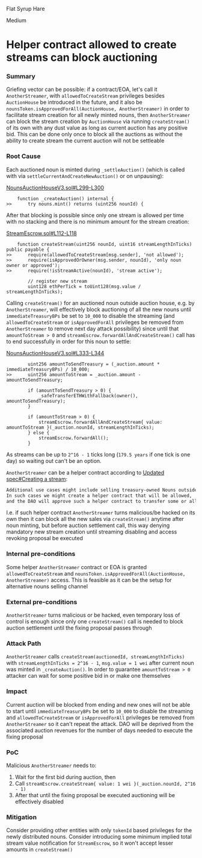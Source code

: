 Flat Syrup Hare

Medium

# Helper contract allowed to create streams can block auctioning

### Summary

Griefing vector can be possible: if a contract/EOA, let's call it `AnotherStreamer`, with `allowedToCreateStream` privileges besides `AuctionHouse` be introduced in the future, and it also be `nounsToken.isApprovedForAll(AuctionHouse, AnotherStreamer)` in order to facilitate stream creation for all newly minted nouns, then `AnotherStreamer` can block the stream creation by `AuctionHouse` via running `createStream()` of its own with any dust value as long as current auction has any positive bid. This can be done only once to block all the auctions as without the ability to create stream the current auction will not be settleable

### Root Cause

Each auctioned noun is minted during `_settleAuction()` (which is called with via `settleCurrentAndCreateNewAuction()` or on unpausing):

[NounsAuctionHouseV3.sol#L299-L300](https://github.com/nounsDAO/nouns-monorepo/blob/794903316961911a90ab5493ca66592ccbdbd036/packages/nouns-contracts/contracts/NounsAuctionHouseV3.sol#L299-L300)

```solidity
    function _createAuction() internal {
>>      try nouns.mint() returns (uint256 nounId) {
```

After that blocking is possible since only one stream is allowed per time with no stacking and there is no minimum amount for the stream creation:

[StreamEscrow.sol#L112-L118](https://github.com/nounsDAO/nouns-monorepo/blob/794903316961911a90ab5493ca66592ccbdbd036/packages/nouns-contracts/contracts/StreamEscrow.sol#L112-L118)

```solidity
    function createStream(uint256 nounId, uint16 streamLengthInTicks) public payable {
>>      require(allowedToCreateStream[msg.sender], 'not allowed');
>>      require(isApprovedOrOwner(msg.sender, nounId), 'only noun owner or approved');
>>      require(!isStreamActive(nounId), 'stream active');

        // register new stream
        uint128 ethPerTick = toUint128(msg.value / streamLengthInTicks);
```

Calling `createStream()` for an auctioned noun outside auction house, e.g. by `AnotherStreamer`, will effectively block auctioning of all the new nouns until `immediateTreasuryBPs` be set to `10_000` to disable the streaming (and `allowedToCreateStream` or `isApprovedForAll` privileges be removed from `AnotherStreamer` to remove next day attack possibility) since until that `amountToStream > 0` and `streamEscrow.forwardAllAndCreateStream()` call has to end successfully in order for this noun to settle:

[NounsAuctionHouseV3.sol#L333-L344](https://github.com/nounsDAO/nouns-monorepo/blob/794903316961911a90ab5493ca66592ccbdbd036/packages/nouns-contracts/contracts/NounsAuctionHouseV3.sol#L333-L344)

```solidity
        uint256 amountToSendTreasury = (_auction.amount * immediateTreasuryBPs) / 10_000;
>>      uint256 amountToStream = _auction.amount - amountToSendTreasury;

        if (amountToSendTreasury > 0) {
            _safeTransferETHWithFallback(owner(), amountToSendTreasury);
        }

        if (amountToStream > 0) {
            streamEscrow.forwardAllAndCreateStream{ value: amountToStream }(_auction.nounId, streamLengthInTicks);
        } else {
            streamEscrow.forwardAll();
        }
```

As streams can be up to `2^16 - 1` ticks long (`179.5 years` if one tick is one day) so waiting out can't be an option. 

`AnotherStreamer` can be a helper contract according to [Updated spec#Creating a stream](https://mirror.xyz/verbsteam.eth/GYWRLqAC0heMC_2Fhc0ez0Mchxp_MCUIjoyt8UPGwrs):

```md
Additional use cases might include selling treasury-owned Nouns outside the auction mechanism.
In such cases we might create a helper contract that will be allowed,
and the DAO will approve such a helper contract to transfer some or all of its Nouns.
```

I.e. if such helper contract `AnotherStreamer` turns malicious/be hacked on its own then it can block all the new sales via `createStream()` anytime after noun minting, but before auction settlement call, this way denying mandatory new stream creation until streaming disabling and access revoking proposal be executed

### Internal pre-conditions

Some helper `AnotherStreamer` contract or EOA is granted `allowedToCreateStream` and `nounsToken.isApprovedForAll(AuctionHouse, AnotherStreamer)` access. This is feasible as it can be the setup for alternative nouns selling channel

### External pre-conditions

`AnotherStreamer` turns malicious or be hacked, even temporary loss of control is enough since only one `createStream()` call is needed to block auction settlement until the fixing proposal passes through

### Attack Path

`AnotherStreamer` calls `createStream(auctionedId, streamLengthInTicks)` with `streamLengthInTicks = 2^16 - 1`, `msg.value = 1 wei` after current noun was minted in `_createAuction()`. In order to guarantee `amountToStream > 0` attacker can wait for some positive bid in or make one themselves

### Impact

Current auction will be blocked from ending and new ones will not be able to start until `immediateTreasuryBPs` be set to `10_000` to disable the streaming and `allowedToCreateStream` or `isApprovedForAll` privileges be removed from `AnotherStreamer` so it can't repeat the attack. DAO will be deprived from the associated auction revenues for the number of days needed to execute the fixing proposal

### PoC

Malicious `AnotherStreamer` needs to:

1. Wait for the first bid during auction, then
2. Call `streamEscrow.createStream{ value: 1 wei }(_auction.nounId, 2^16 - 1)`
3. After that until the fixing proposal be executed auctioning will be effectively disabled

### Mitigation

Consider providing other entities with only `tokenId` based privileges for the newly distributed nouns. Consider introducing some minimum implied total stream value notification for `StreamEscrow`, so it won't accept lesser amounts in `createStream()`